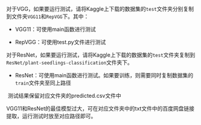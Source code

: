 对于VGG，如果要运行测试，请将Kaggle上下载的数据集的`test`文件夹分别复制到文件夹`VGG11`和`RepVGG`下。其中：

+ VGG11：可使用main函数进行测试

+ RepVGG：可使用test.py文件进行测试

对于ResNet，如果要运行测试，请将Kaggle上下载的数据集的`test`文件夹复制到`ResNet/plant-seedlings-classification`文件夹下。

+ ResNet：可使用main函数进行测试。如果要训练，则需要同时复制数据集的`train`文件夹至同上路径

​		测试结果保留对应文件夹的predicted.csv文件中

​		VGG11和ResNet的最佳模型过大，可在对应文件夹中的txt文件中的百度网盘链接提取，运行测试时放至对应路径即可。